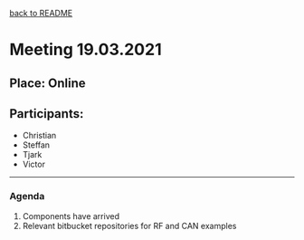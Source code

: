 [back to README](../../README.md)
# Meeting 19.03.2021

## Place: Online

## Participants:
 - Christian
 - Steffan
 - Tjark
 - Victor

---

### Agenda

1. Components have arrived
2. Relevant bitbucket repositories for RF and CAN examples
